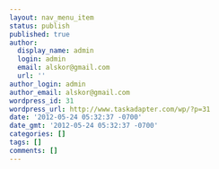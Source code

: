 ```yaml
---
layout: nav_menu_item
status: publish
published: true
author:
  display_name: admin
  login: admin
  email: alskor@gmail.com
  url: ''
author_login: admin
author_email: alskor@gmail.com
wordpress_id: 31
wordpress_url: http://www.taskadapter.com/wp/?p=31
date: '2012-05-24 05:32:37 -0700'
date_gmt: '2012-05-24 05:32:37 -0700'
categories: []
tags: []
comments: []
---
```


